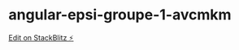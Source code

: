 # angular-epsi-groupe-1-avcmkm

[Edit on StackBlitz ⚡️](https://stackblitz.com/edit/angular-epsi-groupe-1-avcmkm)